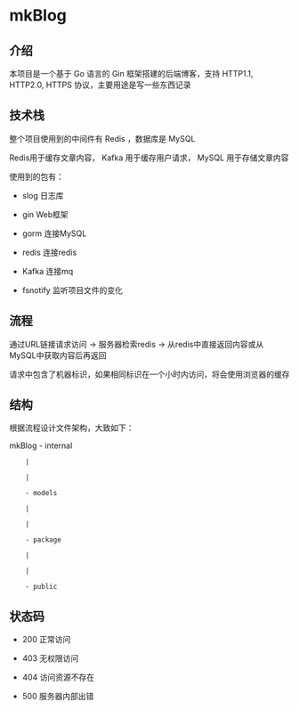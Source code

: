 # mkBlog

## 介绍

本项目是一个基于 Go 语言的 Gin 框架搭建的后端博客，支持 HTTP1.1, HTTP2.0, HTTPS 协议，主要用途是写一些东西记录

## 技术栈

整个项目使用到的中间件有 Redis ，数据库是 MySQL

Redis用于缓存文章内容， Kafka 用于缓存用户请求， MySQL 用于存储文章内容

使用到的包有：

* slog          日志库

* gin           Web框架

* gorm          连接MySQL

* redis         连接redis

* Kafka         连接mq

* fsnotify      监听项目文件的变化

## 流程

通过URL链接请求访问 -> 服务器检索redis -> 从redis中直接返回内容或从MySQL中获取内容后再返回

请求中包含了机器标识，如果相同标识在一个小时内访问，将会使用浏览器的缓存

## 结构

根据流程设计文件架构，大致如下：

mkBlog  - internal

        |

        |

        - models

        |

        |

        - package

        |

        |

        - public

## 状态码

* 200 正常访问

* 403 无权限访问

* 404 访问资源不存在

* 500 服务器内部出错